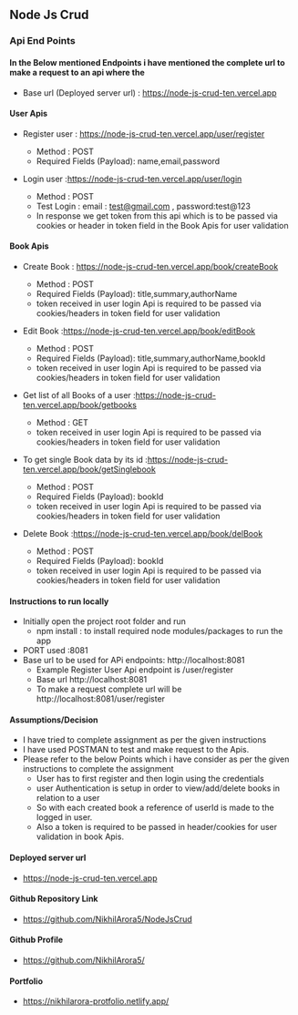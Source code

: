 ## Node Js Crud 
### Api End Points
#### In the Below mentioned Endpoints i have mentioned the complete url to make a request to an api where the
  - Base url (Deployed server url) : https://node-js-crud-ten.vercel.app

#### User Apis
- Register user : https://node-js-crud-ten.vercel.app/user/register
  - Method : POST
  - Required Fields (Payload): name,email,password
  
- Login user :https://node-js-crud-ten.vercel.app/user/login
  - Method : POST
  - Test Login : email : test@gmail.com , password:test@123
  - In response we get token from this api which is to be passed via cookies or header in token field in the Book Apis for user validation

#### Book Apis
- Create Book : https://node-js-crud-ten.vercel.app/book/createBook
   - Method : POST
  - Required Fields (Payload): title,summary,authorName
  - token  received in user login Api is required to be passed via  cookies/headers in token field for user validation
  
- Edit Book :https://node-js-crud-ten.vercel.app/book/editBook
  - Method : POST
  - Required Fields (Payload): title,summary,authorName,bookId
  - token  received in user login Api is required to be passed via  cookies/headers in token field for user validation
  

- Get list of all Books of a user  :https://node-js-crud-ten.vercel.app/book/getbooks
  - Method : GET
  - token  received in user login Api is required to be passed via  cookies/headers in token field for user validation

- To get single Book data by its id  :https://node-js-crud-ten.vercel.app/book/getSinglebook
  - Method : POST
   - Required Fields (Payload): bookId
   - token  received in user login Api is required to be passed via  cookies/headers in token field for user validation

- Delete Book :https://node-js-crud-ten.vercel.app/book/delBook
  - Method : POST
   - Required Fields (Payload): bookId
   - token  received in user login Api is required to be passed via  cookies/headers in token field for user validation

#### Instructions to run locally
- Initially open the project root folder and run
  - npm install : to install required node modules/packages to run the app
- PORT used :8081
- Base url to be used for APi endpoints: http://localhost:8081
  - Example Register User Api  endpoint is  /user/register
  - Base url http://localhost:8081 
  - To make a request complete url will be http://localhost:8081/user/register

#### Assumptions/Decision
- I have tried to complete assignment as per the given instructions
- I have used POSTMAN to test and make request to the Apis.
- Please refer to the below Points which i have consider as per the given instructions to complete the assignment
  - User has to first register and then login using the credentials
  - user Authentication is setup in order to view/add/delete books in relation to a user
  - So with each created book a reference of userId is made to the logged in user.
  - Also a token is required to be passed in header/cookies for user validation in book Apis.

#### Deployed server url
- https://node-js-crud-ten.vercel.app

#### Github Repository Link
- https://github.com/NikhilArora5/NodeJsCrud

#### Github Profile
- https://github.com/NikhilArora5/

#### Portfolio 
- https://nikhilarora-protfolio.netlify.app/





